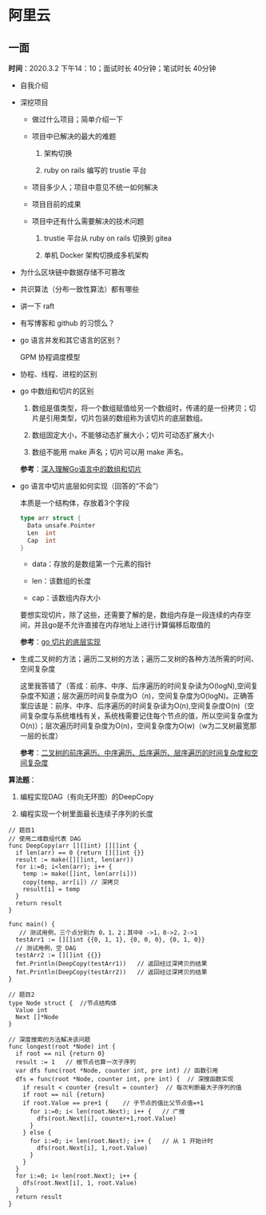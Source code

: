 # 阿里云

## 一面

**时间**：2020.3.2 下午14：10；面试时长 40分钟；笔试时长 40分钟

- 自我介绍

- 深挖项目

    - 做过什么项目；简单介绍一下

    - 项目中已解决的最大的难题

        1. 架构切换

        2. ruby on rails 编写的 trustie 平台

    - 项目多少人；项目中意见不统一如何解决

    - 项目目前的成果

    - 项目中还有什么需要解决的技术问题

        1. trustie 平台从 ruby on rails 切换到 gitea

        2. 单机 Docker 架构切换成多机架构

- 为什么区块链中数据存储不可篡改

- 共识算法（分布一致性算法）都有哪些

- 讲一下 raft

- 有写博客和 github 的习惯么？

- go 语言并发和其它语言的区别？

    GPM 协程调度模型

- 协程、线程、进程的区别

- go 中数组和切片的区别

  1. 数组是值类型，将一个数组赋值给另一个数组时，传递的是一份拷贝；切片是引用类型，切片包装的数组称为该切片的底层数组。

  2. 数组固定大小，不能够动态扩展大小；切片可动态扩展大小

  3. 数组不能用 make 声名；切片可以用 make 声名。

  **参考**：[深入理解Go语言中的数组和切片](https://www.jb51.net/article/92393.htm)

- go 语言中切片底层如何实现（回答的“不会”）

  本质是一个结构体，存放着3个字段

  ```go
  type arr struct {
    Data unsafe.Pointer
    Len  int
    Cap  int
  }
  ```

  - data：存放的是数组第一个元素的指针

  - len：该数组的长度

  - cap：该数组内存大小

  要想实现切片，除了这些，还需要了解的是，数组内存是一段连续的内存空间，并且go是不允许直接在内存地址上进行计算偏移后取值的

  **参考**：[go 切片的底层实现](https://www.jianshu.com/p/ebbb0ca779db)

- 生成二叉树的方法；遍历二叉树的方法；遍历二叉树的各种方法所需的时间、空间复杂度

    这里我答错了（答成：前序、中序、后序遍历的时间复杂读为O(logN),空间复杂度不知道；层次遍历时间复杂度为O（n)，空间复杂度为O(logN)。正确答案应该是：前序、中序、后序遍历的时间复杂读为O(n),空间复杂度O(n)（空间复杂度与系统堆栈有关，系统栈需要记住每个节点的值，所以空间复杂度为O(n)）；层次遍历时间复杂度为O(n)，空间复杂度为O(w)（w为二叉树最宽那一层的长度）

    **参考**：[二叉树的前序遍历、中序遍历、后序遍历、层序遍历的时间复杂度和空间复杂度](https://blog.csdn.net/qq_43152052/article/details/90111095)

**算法题**：

1. 编程实现DAG（有向无环图）的DeepCopy

2. 编程实现一个树里面最长连续子序列的长度

```golang
// 题目1
// 使用二维数组代表 DAG
func DeepCopy(arr [][]int) [][]int {
  if len(arr) == 0 {return [][]int {}}
  result := make([][]int, len(arr))
  for i:=0; i<len(arr); i++ {
    temp := make([]int, len(arr[i]))
    copy(temp, arr[i]) // 深拷贝
    result[i] = temp
  }
  return result
}

func main() {
   // 测试用例，三个点分别为 0，1，2；其中0 ->1，0->2，2->1
  testArr1 := [][]int {{0, 1, 1}, {0, 0, 0}, {0, 1, 0}} 
  // 测试用例，空 DAG
  testArr2 := [][]int {{}} 
  fmt.Println(DeepCopy(testArr1))   // 返回经过深拷贝的结果
  fmt.Println(DeepCopy(testArr2))   // 返回经过深拷贝的结果
}

// 题目2
type Node struct {  //节点结构体
  Value int
  Next []*Node
}

// 深度搜索的方法解决该问题
func longest(root *Node) int {
  if root == nil {return 0}  
  result := 1   // 根节点也算一次子序列
  var dfs func(root *Node, counter int, pre int) // 函数引用
  dfs = func(root *Node, counter int, pre int) {  // 深搜函数实现
    if result < counter {result = counter}  // 每次判断最大子序列的值
    if root == nil {return}
    if root.Value == pre+1 {    // 子节点的值比父节点值=+1
      for i:=0; i< len(root.Next); i++ {   // 广搜
        dfs(root.Next[i], counter+1,root.Value)
      }
    } else {
      for i:=0; i< len(root.Next); i++ {   // 从 1 开始计时
        dfs(root.Next[i], 1,root.Value)
      }
    }
  }
  for i:=0; i< len(root.Next); i++ {
    dfs(root.Next[i], 1, root.Value)
  }
  return result
}
```
